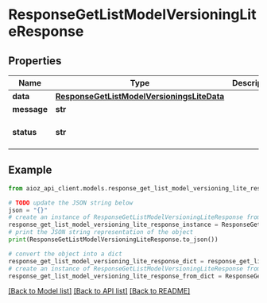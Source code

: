 # ResponseGetListModelVersioningLiteResponse


## Properties

Name | Type | Description | Notes
------------ | ------------- | ------------- | -------------
**data** | [**ResponseGetListModelVersioningsLiteData**](ResponseGetListModelVersioningsLiteData.md) |  | [optional] 
**message** | **str** |  | [optional] 
**status** | **str** |  | [optional] [default to 'success']

## Example

```python
from aioz_api_client.models.response_get_list_model_versioning_lite_response import ResponseGetListModelVersioningLiteResponse

# TODO update the JSON string below
json = "{}"
# create an instance of ResponseGetListModelVersioningLiteResponse from a JSON string
response_get_list_model_versioning_lite_response_instance = ResponseGetListModelVersioningLiteResponse.from_json(json)
# print the JSON string representation of the object
print(ResponseGetListModelVersioningLiteResponse.to_json())

# convert the object into a dict
response_get_list_model_versioning_lite_response_dict = response_get_list_model_versioning_lite_response_instance.to_dict()
# create an instance of ResponseGetListModelVersioningLiteResponse from a dict
response_get_list_model_versioning_lite_response_from_dict = ResponseGetListModelVersioningLiteResponse.from_dict(response_get_list_model_versioning_lite_response_dict)
```
[[Back to Model list]](../README.md#documentation-for-models) [[Back to API list]](../README.md#documentation-for-api-endpoints) [[Back to README]](../README.md)


